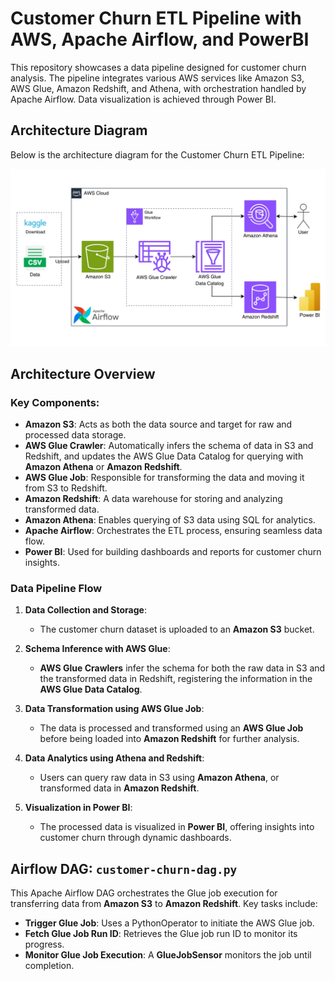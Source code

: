 # Customer Churn ETL Pipeline with AWS, Apache Airflow, and PowerBI

This repository showcases a data pipeline designed for customer churn analysis. The pipeline integrates various AWS services like Amazon S3, AWS Glue, Amazon Redshift, and Athena, with orchestration handled by Apache Airflow. Data visualization is achieved through Power BI.

## Architecture Diagram

Below is the architecture diagram for the Customer Churn ETL Pipeline:

![Data Pipeline Architecture](assets/img/pipeline.jpg)

## Architecture Overview

### Key Components:
- **Amazon S3**: Acts as both the data source and target for raw and processed data storage.
- **AWS Glue Crawler**: Automatically infers the schema of data in S3 and Redshift, and updates the AWS Glue Data Catalog for querying with **Amazon Athena** or **Amazon Redshift**.
- **AWS Glue Job**: Responsible for transforming the data and moving it from S3 to Redshift.
- **Amazon Redshift**: A data warehouse for storing and analyzing transformed data.
- **Amazon Athena**: Enables querying of S3 data using SQL for analytics.
- **Apache Airflow**: Orchestrates the ETL process, ensuring seamless data flow.
- **Power BI**: Used for building dashboards and reports for customer churn insights.

### Data Pipeline Flow

1. **Data Collection and Storage**:
   - The customer churn dataset is uploaded to an **Amazon S3** bucket.

2. **Schema Inference with AWS Glue**:
   - **AWS Glue Crawlers** infer the schema for both the raw data in S3 and the transformed data in Redshift, registering the information in the **AWS Glue Data Catalog**.

3. **Data Transformation using AWS Glue Job**:
   - The data is processed and transformed using an **AWS Glue Job** before being loaded into **Amazon Redshift** for further analysis.

4. **Data Analytics using Athena and Redshift**:
   - Users can query raw data in S3 using **Amazon Athena**, or transformed data in **Amazon Redshift**.

5. **Visualization in Power BI**:
   - The processed data is visualized in **Power BI**, offering insights into customer churn through dynamic dashboards.

## Airflow DAG: `customer-churn-dag.py`

This Apache Airflow DAG orchestrates the Glue job execution for transferring data from **Amazon S3** to **Amazon Redshift**. Key tasks include:

- **Trigger Glue Job**: Uses a PythonOperator to initiate the AWS Glue job.
- **Fetch Glue Job Run ID**: Retrieves the Glue job run ID to monitor its progress.
- **Monitor Glue Job Execution**: A **GlueJobSensor** monitors the job until completion.

